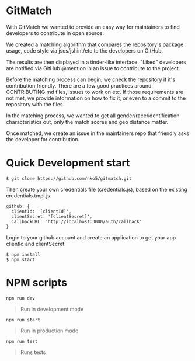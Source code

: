 
# GitMatch
With GitMatch we wanted to provide an easy way for maintainers to find developers to contribute in open source.

We created a matching algorithm that compares the repository's package usage, code style via jscs/jshint/etc to the developers on GitHub.

The results are then displayed in a tinder-like interface. "Liked" developers are notified via GitHub @mention in an issue to contribute to the project.

Before the matching process can begin, we check the repository if it's contribution friendly. There are a few good practices around: CONTRIBUTING.md files, issues to work on etc. If those requirements are not met, we provide information on how to fix it, or even to a commit to the repository with the files.

In the matching process, we wanted to get all gender/race/identification characteristics out, only the match scores and geo distance matter.

Once matched, we create an issue in the maintainers repo that friendly asks the developer for contribution.

# Quick Development start

```
$ git clone https://github.com/nko5/gitmatch.git
```
Then create your own credentials file (credentials.js), based on the existing credentials.tmpl.js.
```
github: {
  clientId: '[clientId]',
  clientSecret: '[clientSecret]',
  callbackURL: 'http://localhost:3000/auth/callback'
}
```

Login to your github account and create an application to get your app clientId and clientSecret.

```
$ npm install
$ npm start
```


# NPM scripts

`npm run dev`
> Run in development mode

`npm run start`
> Run in production mode

`npm run test`
> Runs tests
